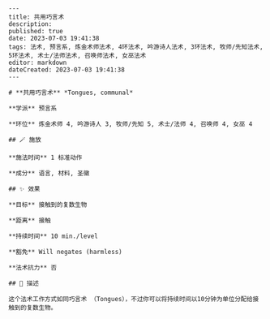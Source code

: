 
    ---
    title: 共用巧言术
    description: 
    published: true
    date: 2023-07-03 19:41:38
    tags: 法术, 预言系, 炼金术师法术, 4环法术, 吟游诗人法术, 3环法术, 牧师/先知法术, 5环法术, 术士/法师法术, 召唤师法术, 女巫法术
    editor: markdown
    dateCreated: 2023-07-03 19:41:38
    ---

    # **共用巧言术** *Tongues, communal*

    **学派** 预言系 

    **环位** 炼金术师 4, 吟游诗人 3, 牧师/先知 5, 术士/法师 4, 召唤师 4, 女巫 4

    ## 🪄 施放

    **施法时间** 1 标准动作

    **成分** 语言, 材料, 圣徽

    ## ✨ 效果 

    **目标** 接触到的复数生物 

    **距离** 接触  

    **持续时间** 10 min./level 

    **豁免** Will negates (harmless)

    **法术抗力** 否

    ## 📖 描述

    这个法术工作方式如同巧言术 （Tongues），不过你可以将持续时间以10分钟为单位分配给接触到的复数生物。
    